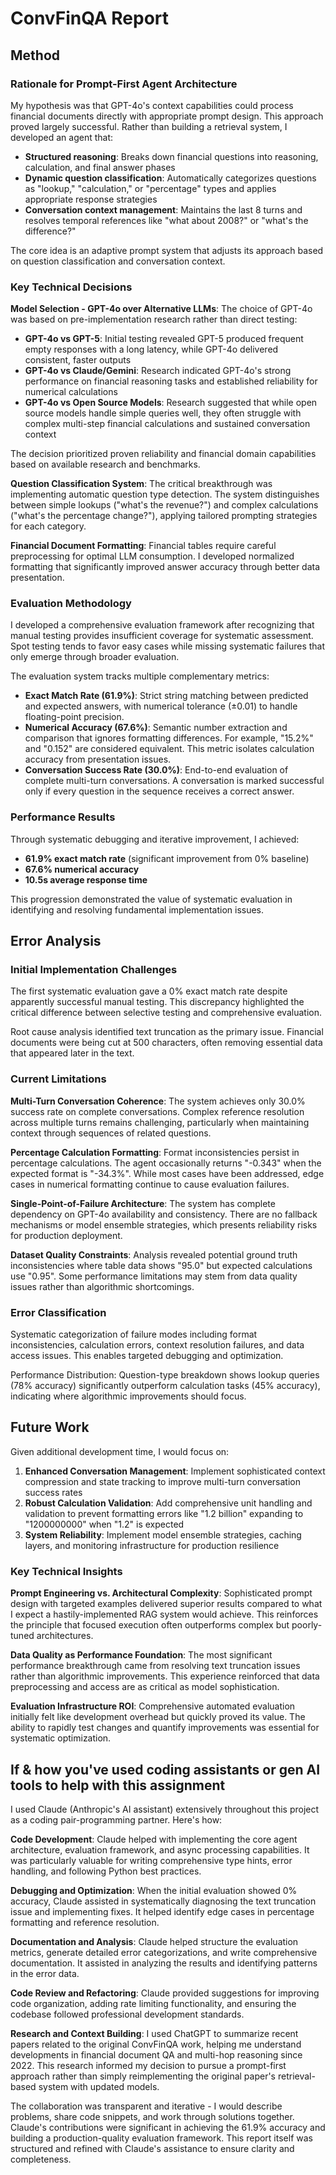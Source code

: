 # ConvFinQA Report

## Method

### Rationale for Prompt-First Agent Architecture

My hypothesis was that GPT-4o's context capabilities could process financial documents directly with appropriate prompt design. This approach proved largely successful. Rather than building a retrieval system, I developed an agent that:

- **Structured reasoning**: Breaks down financial questions into reasoning, calculation, and final answer phases
- **Dynamic question classification**: Automatically categorizes questions as "lookup," "calculation," or "percentage" types and applies appropriate response strategies
- **Conversation context management**: Maintains the last 8 turns and resolves temporal references like "what about 2008?" or "what's the difference?"

The core idea is an adaptive prompt system that adjusts its approach based on question classification and conversation context.

### Key Technical Decisions

**Model Selection - GPT-4o over Alternative LLMs**: The choice of GPT-4o was based on pre-implementation research rather than direct testing:

- **GPT-4o vs GPT-5**: Initial testing revealed GPT-5 produced frequent empty responses with a long latency, while GPT-4o delivered consistent, faster outputs
- **GPT-4o vs Claude/Gemini**: Research indicated GPT-4o's strong performance on financial reasoning tasks and established reliability for numerical calculations
- **GPT-4o vs Open Source Models**: Research suggested that while open source models handle simple queries well, they often struggle with complex multi-step financial calculations and sustained conversation context

The decision prioritized proven reliability and financial domain capabilities based on available research and benchmarks.

**Question Classification System**: The critical breakthrough was implementing automatic question type detection. The system distinguishes between simple lookups ("what's the revenue?") and complex calculations ("what's the percentage change?"), applying tailored prompting strategies for each category.

**Financial Document Formatting**: Financial tables require careful preprocessing for optimal LLM consumption. I developed normalized formatting that significantly improved answer accuracy through better data presentation.

### Evaluation Methodology

I developed a comprehensive evaluation framework after recognizing that manual testing provides insufficient coverage for systematic assessment. Spot testing tends to favor easy cases while missing systematic failures that only emerge through broader evaluation.

The evaluation system tracks multiple complementary metrics:

- **Exact Match Rate (61.9%)**: Strict string matching between predicted and expected answers, with numerical tolerance (±0.01) to handle floating-point precision.
- **Numerical Accuracy (67.6%)**: Semantic number extraction and comparison that ignores formatting differences. For example, "15.2%" and "0.152" are considered equivalent. This metric isolates calculation accuracy from presentation issues.
- **Conversation Success Rate (30.0%)**: End-to-end evaluation of complete multi-turn conversations. A conversation is marked successful only if every question in the sequence receives a correct answer.

### Performance Results

Through systematic debugging and iterative improvement, I achieved:
- **61.9% exact match rate** (significant improvement from 0% baseline)
- **67.6% numerical accuracy** 
- **10.5s average response time**

This progression demonstrated the value of systematic evaluation in identifying and resolving fundamental implementation issues.

## Error Analysis

### Initial Implementation Challenges
The first systematic evaluation gave a 0% exact match rate despite apparently successful manual testing. This discrepancy highlighted the critical difference between selective testing and comprehensive evaluation.

Root cause analysis identified text truncation as the primary issue. Financial documents were being cut at 500 characters, often removing essential data that appeared later in the text.

### Current Limitations

**Multi-Turn Conversation Coherence**: The system achieves only 30.0% success rate on complete conversations. Complex reference resolution across multiple turns remains challenging, particularly when maintaining context through sequences of related questions.

**Percentage Calculation Formatting**: Format inconsistencies persist in percentage calculations. The agent occasionally returns "-0.343" when the expected format is "-34.3%". While most cases have been addressed, edge cases in numerical formatting continue to cause evaluation failures.

**Single-Point-of-Failure Architecture**: The system has complete dependency on GPT-4o availability and consistency. There are no fallback mechanisms or model ensemble strategies, which presents reliability risks for production deployment.

**Dataset Quality Constraints**: Analysis revealed potential ground truth inconsistencies where table data shows "95.0" but expected calculations use "0.95". Some performance limitations may stem from data quality issues rather than algorithmic shortcomings.

### Error Classification
Systematic categorization of failure modes including format inconsistencies, calculation errors, context resolution failures, and data access issues. This enables targeted debugging and optimization.

Performance Distribution: Question-type breakdown shows lookup queries (78% accuracy) significantly outperform calculation tasks (45% accuracy), indicating where algorithmic improvements should focus.

## Future Work

Given additional development time, I would focus on:

1. **Enhanced Conversation Management**: Implement sophisticated context compression and state tracking to improve multi-turn conversation success rates
2. **Robust Calculation Validation**: Add comprehensive unit handling and validation to prevent formatting errors like "1.2 billion" expanding to "1200000000" when "1.2" is expected
3. **System Reliability**: Implement model ensemble strategies, caching layers, and monitoring infrastructure for production resilience

### Key Technical Insights

**Prompt Engineering vs. Architectural Complexity**: Sophisticated prompt design with targeted examples delivered superior results compared to what I expect a hastily-implemented RAG system would achieve. This reinforces the principle that focused execution often outperforms complex but poorly-tuned architectures.

**Data Quality as Performance Foundation**: The most significant performance breakthrough came from resolving text truncation issues rather than algorithmic improvements. This experience reinforced that data preprocessing and access are as critical as model sophistication.

**Evaluation Infrastructure ROI**: Comprehensive automated evaluation initially felt like development overhead but quickly proved its value. The ability to rapidly test changes and quantify improvements was essential for systematic optimization.

## If & how you've used coding assistants or gen AI tools to help with this assignment

I used Claude (Anthropic's AI assistant) extensively throughout this project as a coding pair-programming partner. Here's how:

**Code Development**: Claude helped with implementing the core agent architecture, evaluation framework, and async processing capabilities. It was particularly valuable for writing comprehensive type hints, error handling, and following Python best practices.

**Debugging and Optimization**: When the initial evaluation showed 0% accuracy, Claude assisted in systematically diagnosing the text truncation issue and implementing fixes. It helped identify edge cases in percentage formatting and reference resolution.

**Documentation and Analysis**: Claude helped structure the evaluation metrics, generate detailed error categorizations, and write comprehensive documentation. It assisted in analyzing the results and identifying patterns in the error data.

**Code Review and Refactoring**: Claude provided suggestions for improving code organization, adding rate limiting functionality, and ensuring the codebase followed professional development standards.

**Research and Context Building**: I used ChatGPT to summarize recent papers related to the original ConvFinQA work, helping me understand developments in financial document QA and multi-hop reasoning since 2022. This research informed my decision to pursue a prompt-first approach rather than simply reimplementing the original paper's retrieval-based system with updated models.

The collaboration was transparent and iterative - I would describe problems, share code snippets, and work through solutions together. Claude's contributions were significant in achieving the 61.9% accuracy and building a production-quality evaluation framework. This report itself was structured and refined with Claude's assistance to ensure clarity and completeness.
